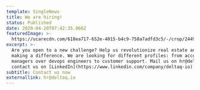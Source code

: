 ```yaml
---
template: SingleNews
title: We are hiring!
status: Published
date: 2020-04-20T07:42:35.066Z
featuredImage: >-
  https://ucarecdn.com/618ea717-652e-4015-b4c9-758a7adfd3c5/-/crop/2449x1427/0,0/-/preview/
excerpt: >-
  Are you open to a new challenge? Help us revolutionize real estate and enjoy
  making a difference. We are looking for different profiles: from account
  managers over devops engineers to customer support. Mail us on hr@deltaq.io or
  contact us on [LinkedIn](https://www.linkedin.com/company/deltaq-io).
subtitle: Contact us now
externallink: hr@deltaq.io
---
```



